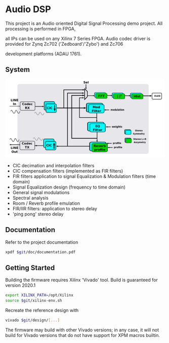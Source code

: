 # Audio DSP

This project is an Audio oriented Digital Signal Processing demo project. All processing is performed in FPGA,

all IPs can be used on any Xilinx 7 Series FPGA. Audio codec driver is provided for Zynq Zc702 ('Zedboard'/'Zybo') and Zc706 

development platforms (ADAU 1761).



## System

![Bloc Design](https://github.com/gwbres/audio-dsp/blob/master/doc/images/bloc_design.png)

+ CIC decimation and interpolation filters
+ CIC compensation filters (implemented as FIR filters)
+ FIR filters application to signal Equalization & Modulation filters (time domain)
+ Signal Equalization design (frequency to time domain)
+ General signal modulations
+ Spectral analysis
+ Room / Reverb profile emulation
+ FIR/IIR filters: application to stereo delay
+ 'ping pong' stereo delay

## Documentation

Refer to the project documentation

```bash
xpdf $git/doc/documentation.pdf
```

## Getting Started

Building the firmware requires Xilinx 'Vivado' tool. Build is guaranteed for version 2020.1 

```bash
export XILINX_PATH=/opt/Xilinx
source $git/xilinx-env.sh
```

Recreate the reference design with

```bash
vivado $git/design/[...]
```

The firmware may build with other Vivado versions; in any case, it will not build for Vivado versions that do not have support for XPM macros builtin.
